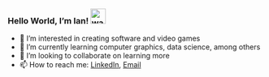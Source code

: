 ### Hello World, I’m Ian! <img src="https://media.giphy.com/media/hvRJCLFzcasrR4ia7z/giphy.gif" width="30px" alt="wave"/> 
- 👀 I’m interested in creating software and video games
- 🌱 I’m currently learning computer graphics, data science, among others
- 💞️ I’m looking to collaborate on learning more
- 📫 How to reach me: [LinkedIn](https://www.linkedin.com/in/ianlulu/), [Email](mailto:ianpatricklulu@gmail.com)

